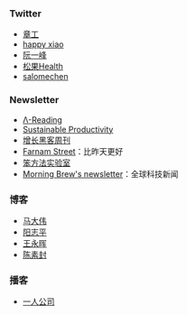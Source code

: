 ### Twitter

- [章工](https://twitter.com/435Hz)
- [happy xiao](https://twitter.com/coolXiao)
- [阮一峰](https://twitter.com/ruanyf)
- [松果Health](https://twitter.com/songguoluna)
- [salomechen](https://twitter.com/salomechen9)

### Newsletter

- [Λ-Reading](https://rizime.substack.com/)
- [Sustainable Productivity](https://letters.acacess.com/)
- [增长黑客周刊](http://ghacker.vip/)
- [Farnam Street](https://fs.blog/)：比昨天更好
- [笨方法实验室](https://www.getrevue.co/profile/HardWayLab)
- [Morning Brew&#39;s newsletter](https://www.morningbrew.com/)：全球科技新闻

### 博客

- [马大伟](https://www.bmpi.dev/)
- [阳志平](https://www.yangzhiping.com/)
- [王永晖](http://blog.sciencenet.cn/home.php?mod=space&uid=45143&do=blog&view=me&from=space)
- [陈素封](https://www.cnfeat.com/)

### 播客

- [一人公司](https://open.spotify.com/show/03xUxTzrTUKCdy7zQybgQa)
